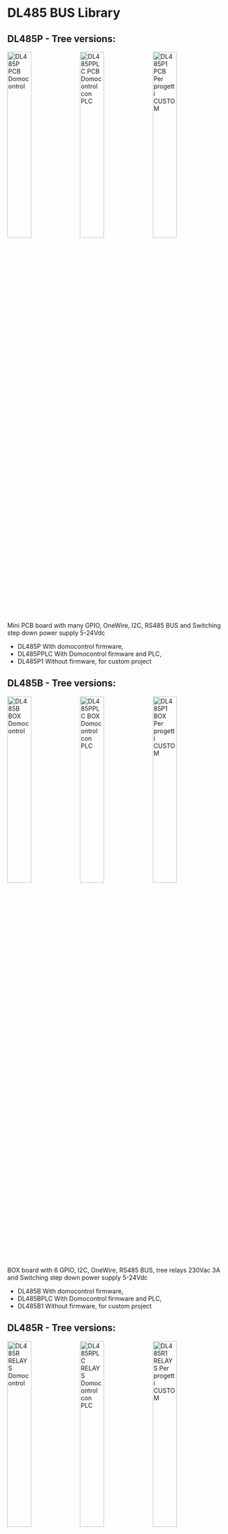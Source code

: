 DL485 BUS Library
=================

## DL485P - Tree versions: 
<div>
    <img src="document/image/DL485PB.png" width="33%" style="float:left;" title="DL485P PCB Domocontrol" />
    <img src="document/image/DL485PB.png" width="33%" style="float:left;" title="DL485PPLC PCB Domocontrol con PLC" />
    <img src="document/image/DL485P1B.png" width="33%"  title="DL485P1 PCB Per progetti CUSTOM" />
</div>

Mini PCB board with many GPIO, OneWire, I2C, RS485 BUS and Switching step down power supply 5-24Vdc
- DL485P With domocontrol firmware, 
- DL485PPLC With Domocontrol firmware and PLC, 
- DL485P1 Without firmware, for custom project 


## DL485B - Tree versions: 
<div>
    <img src="document/image/DL485BB.png" width="33%" style="float:left;" title="DL485B BOX Domocontrol" />
    <img src="document/image/DL485BB.png" width="33%" style="float:left;" title="DL485PPLC BOX Domocontrol con PLC" />
    <img src="document/image/DL485B1B.png" width="33%"  title="DL485P1 BOX Per progetti CUSTOM" />
</div>

BOX board with 6 GPIO, I2C, OneWire, RS485 BUS, tree relays 230Vac 3A and Switching step down power supply 5-24Vdc
- DL485B With domocontrol firmware, 
- DL485BPLC With Domocontrol firmware and PLC, 
- DL485B1 Without firmware, for custom project 


## DL485R - Tree versions: 
<div>
    <img src="document/image/DL485RB.png" width="33%" style="float:left;" title="DL485R RELAYS Domocontrol" />
    <img src="document/image/DL485RB.png" width="33%" style="float:left;" title="DL485RPLC RELAYS Domocontrol con PLC" />
    <img src="document/image/DL485R1B.png" width="33%"  title="DL485R1 RELAYS Per progetti CUSTOM" />
</div>

RELAYS board with 6 GPIO, I2C, OneWire, RS485 BUS, Switching step down power supply 5-24Vdc
- DL485R With domocontrol firmware, 
- DL485RPLC With Domocontrol firmware and PLC, 
- DL485R1 Without firmware, for custom project 


## DL485M - Tree versions: 
<div>
    <img src="document/image/DL485MB.png" width="33%" style="float:left;" title="DL485M Domocontrol" />
    <img src="document/image/DL485MB.png" width="33%" style="float:left;" title="DL485MPLC Domocontrol con PLC" />
    <img src="document/image/DL485MB.png" width="33%"  title="DL485M1 per progetti CUSTOM" />
</div>

MAXY board with many GPIO, I2C, OneWire, RS485 BUS, Switching step down power supply 5-24Vdc
- DL485M With domocontrol firmware, 
- DL485MPLC With Domocontrol firmware and PLC, 
- DL485M1 Without firmware, for custom project 


## DL485Dx - Two versions: 
<div>
    <img src="document/image/DL485DB.png" width="49%" style="float:left;" title="DL485D Smart Dimmer LED" />
    <img src="document/image/DL485D3B.png" width="49%" style="float:left;" title="DL485D3 Smart Dimmer LED 3 channels" />
</div>

RELAYS board with many GPIO, I2C, OneWire, RS485 BUS, two spdt relays 230Vac 3A and Switching step down power supply 5-24Vdc
- DL485D Smart dimmer LED,
- DL485D3 Smart dimmer LED 3 channels

## English

Library to command DL485 Board's with 2 twisted wires.

More informations at address <a href="https://wiki.my-tek.it/doku.php">Domocontrol.info</a>

### Functionality of the DL485x boards

The DL485x series boards are equal nodes that send their data packets in turn on the RS485 network without stall. The data are available to all connected nodes and possibly also to a possible general control system such as Domoticz and / or other home automation systems.

In rotation, each node, if turned on and connected, sends its data packet in the BUS, when instead a node is turned off, disconnected or busy, it will not enter the network and the tour will continue with the next node ready to operate.

A node has no information to send, it just sends a very short packet called Ping to synchronize the whole network.

All the cards of the DL485x series have the possibility of:
- read and write digital I/O
- Read analog inputs
- Activate the PWM outputs
- Read OneWIRE DS18B20 temperature sensors
- Read I2C sensors (AM2320, BME280, TLS2561 ....)

All distributed on RS485 BUS with a simple twisted pair which can reach hundreds of meters.

- Possibility of having a PLC on board on each card to automate the various I/O: example lighting of lights in real time on event.
- PLC functions available: equal, and, or, xor, odd, even, toggle_on, toggle_on_off, timer, autostart_timer, test_nio_>=_n, test_nio_into_n test_schmitt_nio, analog_in_=_n, analog_in_>_n, analog_in_>=_n, analog_in_schmitt, if_analog_in1_=_analog_in2, if_analog_in1_>_analog_in2, if_analog_in1_>=_analog_in2, if_analog_in1_-_analog_in2_schmitt_value, analog_in_+_n, analog_in_-_n, analog_in_*_n, analog_in_/_n, analog_in_%_n, 
analog_in_lim_max_n, analog_in_lim_min_n, analog_in1_+_analog_in2, analog_in1_-_analog_in2, analog_in1_*_analog_in2, analog_in1_/_analog_in2, analog_in1_%_analog_in2,  analog_in1_min_analog_in2, analog_in1_max_analog_in2, or_transition_on, last_change, last_change_all, time_meter, counter_up_dw, counter_up, counter_dw, powermeter, power_on.
More information on <a href="https://wiki.my-tek.it/doku.php?id=plc">PLC functions</a>


## Italiano

Libreria per gestione schede domotiche serie DL485x

### Funzionalità delle schede DL485x

Le schede della serie DL485x sono dei nodi paritari che inviano a turno i loro pacchetti di dati sulla rete RS485 senza stallo. I dati sono a disposizione di tutti i nodi connessi ed eventualmente anche ad un eventuale sistema generale di controllo quale Domoticz e/o altri sistemi domotici.

A rotazione ciascun nodo, se acceso e connesso, invia il suo pacchetto dati nel BUS, quando invece un nodo è spento, scollegato oppure occupato, non si inserirà in rete e il giro proseguirà con il successivo nodo pronto a trasmettere.

Se un nodo non ha informazioni da inviare si limita ad inviare un brevissimo pacchetto chiamato Ping per la sincronizzazione di tutta la rete.

Tutte le Board della serie DL485x hanno la possibilità di: 
- leggere e scrivere I/O digitali
- Leggere ingressi analogici
- Attivare delle uscite PWM
- Leggere sensori di temperatura OneWIRE DS18B20
- Leggere sensori I2C (AM2320, BME280, TLS2561....)

Il tutto distribuito su BUS RS485 con semplice doppino twistato che può raggiungere le centinaia di metri.

- Possibilità di avere un PLC a bordo su ciascuna scheda per automatizzare i vari I/O: esempio accensione di Luci in tempo reale su evento.
- Funzioni PLC disponibili: equal, and, or, xor, odd, even, toggle_on, toggle_on_off, timer, autostart_timer, test_nio_>=_n, test_nio_into_n test_schmitt_nio, analog_in_=_n, analog_in_>_n, analog_in_>=_n, analog_in_schmitt, if_analog_in1_=_analog_in2, if_analog_in1_>_analog_in2, if_analog_in1_>=_analog_in2, if_analog_in1_-_analog_in2_schmitt_value, analog_in_+_n, analog_in_-_n, analog_in_*_n, analog_in_/_n, analog_in_%_n, 
analog_in_lim_max_n, analog_in_lim_min_n, analog_in1_+_analog_in2, analog_in1_-_analog_in2, analog_in1_*_analog_in2, analog_in1_/_analog_in2, analog_in1_%_analog_in2,  analog_in1_min_analog_in2, analog_in1_max_analog_in2, or_transition_on, last_change, last_change_all, time_meter, counter_up_dw, counter_up, counter_dw, powermeter, power_on.
Più informazioni sulle <a href="https://www.my-tek.it/wiki/doku.php?id=plc">funzioni PLC</a>

### Installazione

1. Aggiornare e Installare i seguenti pacchetti da terminale:
```
sudo apt update
sudo apt upgrade
sudo apt install python3-dev python3-serial git python3-pip
```

2. Installare la libreria DL485_BUS
```
cd /home/pi/
git clone https://github.com/lucasub/DL485_BUS.git DL485_BUS
```

3. Entrare nella cartella DL485_BUS con

```
cd ~/DL485_BUS
```

4. All'interno sono presenti alcuni file tra cui:
- dl485p.py -> libreria
- config.json -> contiene tutta la configurazione delle schede
- TSL2561.py -> modulo per la gestione del sensore luminosità
- requirements.txt con tutte le dipendenze
- README.md -> questo file che descrive il sistema e l'installazione

5. Installare le dipendenze con il comando: 
```
sudo pip3 install -r requirements.txt
```

### Impostazione del file di configurazione config.json

Vedere a questo indirizzo <a href="https://wiki.my-tek.it/doku.php">Domocontrol Wiki</a>

### Esecuzione del programma

Da terminale:

```
python3 dl485.py p
```

<img src="document/image/DL485_execute.png" width="500px" style="float:left;" />

Invio configurazione

<img src="document/image/DL485_invio_configurazione.png" width="500px" style="float:left;" />

Monitoraggio degli I/O e sensori

<img src="document/image/DL485_monitor.png" width="500px" style="float:left;" />


Verrà mostrato a video tutte le fasi con la programmazione e la ricezione dei vari dati


### Contribuire

Visita https://wiki.my-tek.it/doku.php
